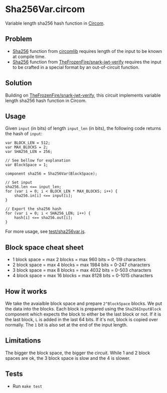 # Sha256Var.circom
Variable length sha256 hash function in [Circom](https://docs.circom.io/).

## Problem
- [Sha256](https://github.com/iden3/circomlib/tree/master/circuits/sha256) function from [circomlib](https://github.com/iden3/circomlib) requires length of the input to be known at compile time.
- [Sha256](https://github.com/TheFrozenFire/snark-jwt-verify/blob/master/circuits/sha256.circom) function from [TheFrozenFire/snark-jwt-verify](https://github.com/TheFrozenFire/snark-jwt-verify) requires the input to be crafted in a special format by an out-of-circuit function.

## Solution
Building on [TheFrozenFire/snark-jwt-verify](https://github.com/TheFrozenFire/snark-jwt-verify), this circuit implements variable length sha256 hash function in Circom.

## Usage
Given `input` (in bits) of length `input_len` (in bits), the following code returns the hash of `input`:

```circom
var BLOCK_LEN = 512;
var MAX_BLOCKS = 2;
var SHA256_LEN = 256;

// See bellow for explanation
var BlockSpace = 1;

component sha256 = Sha256Var(BlockSpace);

// Set input
sha256.len <== input_len;
for (var i = 0; i < BLOCK_LEN * MAX_BLOCKS; i++) {
    sha256.in[i] <== input[i];
}

// Export the sha256 hash
for (var i = 0; i < SHA256_LEN; i++) {
    hash[i] <== sha256.out[i];
}
```

For more usage, see [test/sha256var.js](test/sha256var.js).

## Block space cheat sheet
- 1 block space = max 2 blocks = max 960 bits = 0-119 characters
- 2 block space = max 4 blocks = max 1984 bits = 0-247 characters
- 3 block space = max 8 blocks = max 4032 bits = 0-503 characters
- 4 block space = max 16 blocks = max 8128 bits = 0-1015 characters

## How it works
We take the avaialble block space and prepare `2^BlockSpace` blocks. We put the data into the blocks. Each block is prepared using the `Sha256InputBlock` component which expects the block to either be the last block or not. If it is the last block, `L` is added in the last 64 bits. If it's not, block is copied over normally. The `1` bit is also set at the end of the input length.

## Limitations
The bigger the block space, the bigger the circuit. While 1 and 2 block spaces are ok, the 3 block space is slow and the 4 is slower.

## Tests
- Run `make test`
